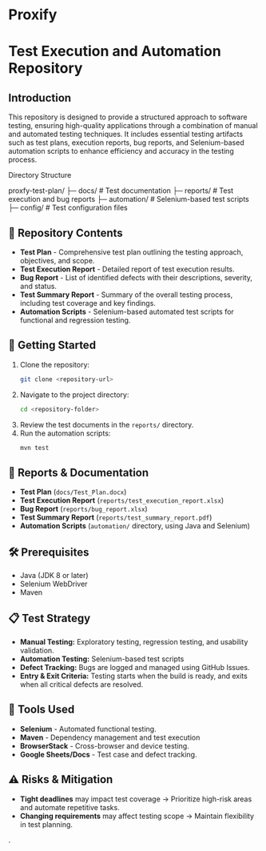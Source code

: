 # Proxify
# Test Execution and Automation Repository

## Introduction
This repository is designed to provide a structured approach to software testing, ensuring high-quality applications through a combination of manual and automated testing techniques. It includes essential testing artifacts such as test plans, execution reports, bug reports, and Selenium-based automation scripts to enhance efficiency and accuracy in the testing process.



Directory Structure

proxfy-test-plan/
├─ docs/            # Test documentation
├─ reports/         # Test execution and bug reports
├─ automation/      # Selenium-based test scripts
├─ config/          # Test configuration files

## 📂 Repository Contents

- **Test Plan** - Comprehensive test plan outlining the testing approach, objectives, and scope.
- **Test Execution Report** - Detailed report of test execution results.
- **Bug Report** - List of identified defects with their descriptions, severity, and status.
- **Test Summary Report** - Summary of the overall testing process, including test coverage and key findings.
- **Automation Scripts** - Selenium-based automated test scripts for functional and regression testing.

## 🚀 Getting Started

1. Clone the repository:
   ```sh
   git clone <repository-url>
   ```
2. Navigate to the project directory:
   ```sh
   cd <repository-folder>
   ```
3. Review the test documents in the `reports/` directory.
4. Run the automation scripts:
   ```sh
   mvn test
   ```


## 📝 Reports & Documentation

- **Test Plan** (`docs/Test_Plan.docx`)
- **Test Execution Report** (`reports/test_execution_report.xlsx`)
- **Bug Report** (`reports/bug_report.xlsx`)
- **Test Summary Report** (`reports/test_summary_report.pdf`)
- **Automation Scripts** (`automation/` directory, using Java and Selenium)

## 🛠 Prerequisites

- Java (JDK 8 or later)
- Selenium WebDriver
- Maven


## 📋 Test Strategy

- **Manual Testing:** Exploratory testing, regression testing, and usability validation.
- **Automation Testing:** Selenium-based test scripts
- **Defect Tracking:** Bugs are logged and managed using GitHub Issues.
- **Entry & Exit Criteria:** Testing starts when the build is ready, and exits when all critical defects are resolved.

## 🔧 Tools Used

- **Selenium** - Automated functional testing.
- **Maven** - Dependency management and test execution
- **BrowserStack** - Cross-browser and device testing.
- **Google Sheets/Docs** - Test case and defect tracking.

## ⚠️ Risks & Mitigation

- **Tight deadlines** may impact test coverage → Prioritize high-risk areas and automate repetitive tasks.
- **Changing requirements** may affect testing scope → Maintain flexibility in test planning.

.

